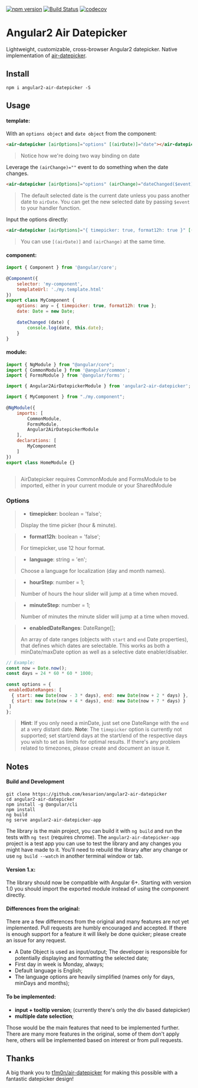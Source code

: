 [![npm version](https://badge.fury.io/js/angular2-air-datepicker.svg)](https://badge.fury.io/js/angular2-air-datepicker)
[![Build Status](https://travis-ci.org/kesarion/angular2-air-datepicker.svg?branch=master)](https://travis-ci.org/kesarion/angular2-air-datepicker)
[![codecov](https://codecov.io/gh/kesarion/angular2-air-datepicker/branch/master/graph/badge.svg)](https://codecov.io/gh/kesarion/angular2-air-datepicker)

# Angular2 Air Datepicker  
  
Lightweight, customizable, cross-browser Angular2 datepicker. Native implementation of [air-datepicker](https://github.com/t1m0n/air-datepicker).  
  
  
## Install  
```  
npm i angular2-air-datepicker -S  
```  
  
## Usage  
  
#### template:  
  
With an `options object` and `date object` from the component:  
```html  
<air-datepicker [airOptions]="options" [(airDate)]="date"></air-datepicker>  
```  
> Notice how we're doing two way binding on date  
  
Leverage the `(airChange)=""` event to do something when the date changes.  
```html  
<air-datepicker [airOptions]="options" (airChange)="dateChanged($event)"></air-datepicker>  
```  
> The default selected date is the current date unless you pass another date to `airDate`. You can get the new selected date by passing `$event` to your handler function.  
  
Input the options directly:  
```html  
<air-datepicker [airOptions]="{ timepicker: true, format12h: true }" [(airDate)]="date" (airChange)="dateChanged()"></air-datepicker>  
```  
> You can use `[(airDate)]` and `(airChange)` at the same time.  
  
  
#### component:  
  
```javascript  
import { Component } from '@angular/core';  
  
@Component({  
    selector: 'my-component',  
    templateUrl: './my.template.html'  
})  
export class MyComponent {  
    options: any = { timepicker: true, format12h: true };  
    date: Date = new Date;  
  
    dateChanged (date) {  
        console.log(date, this.date);  
    }  
}  
```  
  
#### module:  
  
```javascript  
import { NgModule } from "@angular/core";  
import { CommonModule } from '@angular/common';  
import { FormsModule } from '@angular/forms';

import { Angular2AirDatepickerModule } from 'angular2-air-datepicker';

import { MyComponent } from "./my.component";
  
@NgModule({  
    imports: [  
        CommonModule,
        FormsModule,
        Angular2AirDatepickerModule
    ],  
    declarations: [  
        MyComponent
    ]  
})  
export class HomeModule {}  
  
```  
> AirDatepicker requires CommonModule and FormsModule to be imported, either in your current module or your SharedModule  
  
  
### Options  
  
> * **timepicker**: boolean = 'false';  
>  
> Display the time picker (hour & minute).  
  
> * **format12h**: boolean = 'false';  
>  
> For timepicker, use 12 hour format.  
  
> * **language**: string = 'en';  
>  
> Choose a language for localization (day and month names).  
  
> * **hourStep**: number = 1;  
>  
> Number of hours the hour slider will jump at a time when moved.  
  
> * **minuteStep**: number = 1;  
>  
> Number of minutes the minute slider will jump at a time when moved.  
  
> * **enabledDateRanges**: DateRange[];  
>  
> An array of date ranges (objects with `start` and `end` Date properties), that defines which dates are selectable. This works as both a minDate/maxDate option as well as a selective date enabler/disabler. 
```javascript  
// Example:  
const now = Date.now();  
const days = 24 * 60 * 60 * 1000;  
  
const options = {  
 enabledDateRanges: [  
  { start: new Date(now - 3 * days), end: new Date(now + 2 * days) },  
  { start: new Date(now + 4 * days), end: new Date(now + 7 * days) }  
 ]  
};  
```  
> **Hint**: If you only need a minDate, just set one DateRange with the `end` at a very distant date. 
> **Note**: The `timepicker` option is currently not supported; set start/end days at the start/end of the respective days you wish to set as limits for optimal results. If there's any problem related to timezones, please create and document an issue it.  
  
  
## Notes  

#### Build and Development

```text
git clone https://github.com/kesarion/angular2-air-datepicker
cd angular2-air-datepicker
npm install -g @angular/cli
npm install
ng build
ng serve angular2-air-datepicker-app
```

The library is the main project, you can build it with `ng build` and run the tests with `ng test` (requires chrome). The `angular2-air-datepicker-app` project is a test app you can use to test the library and any changes you might have made to it. You'll need to rebuild the library after any change or use `ng build --watch` in another terminal window or tab.
  
#### Version 1.x:
 
The library should now be compatible with Angular 6+. Starting with version 1.0 you should import the exported module instead of using the component directly.  
  
#### Differences from the original:  

There are a few differences from the original and many features are not yet implemented. Pull requests are humbly encouraged and accepted. If there is enough support for a feature it will likely be done quicker; please create an issue for any request.    

- A Date Object is used as input/output; The developer is responsible for potentially displaying and formatting the selected date;  
- First day in week is Monday, always;  
- Default language is English;  
- The language options are heavily simplified (names only for days, minDays and months);  
  
#### To be implemented:  
  
- **input + tooltip version**; (currently there's only the div based datepicker) 
- **multiple date selection**;
  
Those would be the main features that need to be implemented further. There are many more features in the original, some of them don't apply here, others will be implemented based on interest or from pull requests.  
  
## Thanks  
  
A big thank you to [t1m0n/air-datepicker](https://github.com/t1m0n/air-datepicker) for making this possible with a fantastic datepicker design!
